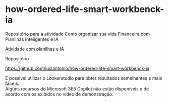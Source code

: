 # how-ordered-life-smart-workbenck-ia
Repositório para a atividade Como organizar sua vida Financeira com Planilhas Inteligentes e IA


Atividade com planilhas e IA  

Repositório  

https://github.com/luizantonio/how-ordered-life-smart-workbenck-ia  

É possível utilizar o Lookerstudio para obter resultados semelhantes e mais fáceis.  
Alguns recursos do Microsoft 365 Copilot não estão disponíveis e de acordo com os exibidos no vídeo de demonstração.
